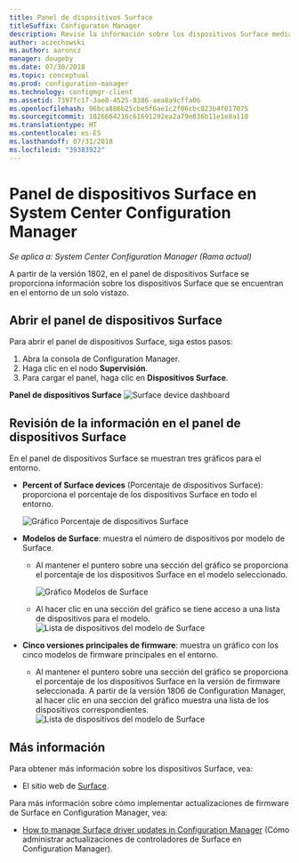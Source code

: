 ```yaml
---
title: Panel de dispositivos Surface
titleSuffix: Configuraton Manager
description: Revise la información sobre los dispositivos Surface mediante el panel.
author: aczechowski
ms.author: aaroncz
manager: dougeby
ms.date: 07/30/2018
ms.topic: conceptual
ms.prod: configuration-manager
ms.technology: configmgr-client
ms.assetid: 7397fc17-3ae8-4525-8386-aea8a9cffa06
ms.openlocfilehash: 96bca886b25cbe5f6ae1c2f06cbc823b4f017075
ms.sourcegitcommit: 1826664216c61691292ea2a79e836b11e1e8a118
ms.translationtype: HT
ms.contentlocale: es-ES
ms.lasthandoff: 07/31/2018
ms.locfileid: "39383922"
---
```

# <a name="surface-device-dashboard-in-system-center-configuration-manager"></a>Panel de dispositivos Surface en System Center Configuration Manager

*Se aplica a: System Center Configuration Manager (Rama actual)*

A partir de la versión 1802, en el panel de dispositivos Surface se proporciona información sobre los dispositivos Surface que se encuentran en el entorno de un solo vistazo. <!--1355788-->

## <a name="open-the-surface-device-dashboard"></a>Abrir el panel de dispositivos Surface

Para abrir el panel de dispositivos Surface, siga estos pasos: 

1. Abra la consola de Configuration Manager. 
2. Haga clic en el nodo **Supervisión**. 
3. Para cargar el panel, haga clic en **Dispositivos Surface**.

**Panel de dispositivos Surface**
![Surface device dashboard](media\Surface-device-dashboard.PNG)



## <a name="reviewing-information-in-the-surface-device-dashboard"></a>Revisión de la información en el panel de dispositivos Surface

En el panel de dispositivos Surface se muestran tres gráficos para el entorno. 

- **Percent of Surface devices** (Porcentaje de dispositivos Surface): proporciona el porcentaje de los dispositivos Surface en todo el entorno.

    ![Gráfico Porcentaje de dispositivos Surface](media\Percent-Surface-Devices.PNG)
- **Modelos de Surface**: muestra el número de dispositivos por modelo de Surface. 
    - Al mantener el puntero sobre una sección del gráfico se proporciona el porcentaje de los dispositivos Surface en el modelo seleccionado. 

         ![Gráfico Modelos de Surface](media\Surface-Models-Hover.PNG)
    - Al hacer clic en una sección del gráfico se tiene acceso a una lista de dispositivos para el modelo. 
        ![Lista de dispositivos del modelo de Surface](media\Surface-Model-Device-List.PNG)

- **Cinco versiones principales de firmware**: muestra un gráfico con los cinco modelos de firmware principales en el entorno. 
    - Al mantener el puntero sobre una sección del gráfico se proporciona el porcentaje de los dispositivos Surface en la versión de firmware seleccionada. A partir de la versión 1806 de Configuration Manager, al hacer clic en una sección del gráfico muestra una lista de los dispositivos correspondientes. <!--1358654--> ![Lista de dispositivos del modelo de Surface](media\Surface-Firmware-Hover.PNG)


## <a name="more-information"></a>Más información

Para obtener más información sobre los dispositivos Surface, vea:
 - El sitio web de [Surface]( https://go.microsoft.com/fwlink/?linkid=861998).
    
Para más información sobre cómo implementar actualizaciones de firmware de Surface en Configuration Manager, vea:
 - [How to manage Surface driver updates in Configuration Manager]( https://support.microsoft.com/help/4098906) (Cómo administrar actualizaciones de controladores de Surface en Configuration Manager).





